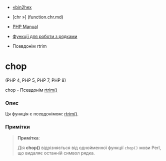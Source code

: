 - [«bin2hex](function.bin2hex.md)
- [chr »] (function.chr.md)

- [PHP Manual](index.md)
- [Функції для роботи з рядками](ref.strings.md)
- Псевдонім rtrim

# chop

(PHP 4, PHP 5, PHP 7, PHP 8)

chop - Псевдонім [rtrim()](function.rtrim.md)

### Опис

Ця функція є псевдонімом: [rtrim()](function.rtrim.md).

### Примітки

> **Примітка**:
>
> Дія **chop()** відрізняється від однойменної функції `chop()` мови
> Perl, що видаляє останній символ рядка.
